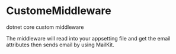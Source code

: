 # CustomeMiddleware
dotnet core custom middleware

The middleware will read into your appsetting file and get the email attributes then sends email by using MailKit.
